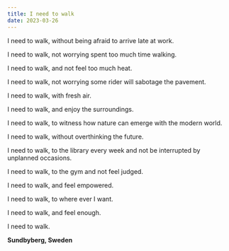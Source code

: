 ```yaml
---
title: I need to walk
date: 2023-03-26
---
```


I need to walk, without being afraid to arrive late at work.

I need to walk, not worrying spent too much time walking.

I need to walk, and not feel too much heat.

I need to walk, not worrying some rider will sabotage the pavement.

I need to walk, with fresh air.

I need to walk, and enjoy the surroundings.

I need to walk, to witness how nature can emerge with the modern world.

I need to walk, without overthinking the future.

I need to walk, to the library every week and not be interrupted by unplanned occasions.

I need to walk, to the gym and not feel judged.

I need to walk, and feel empowered.

I need to walk, to where ever I want.

I need to walk, and feel enough.

I need to walk.

__Sundbyberg, Sweden__
